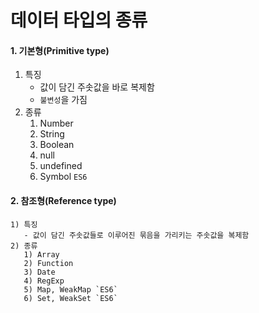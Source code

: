 # 데이터 타입의 종류
#### 1. 기본형(Primitive type)
   1) 특징
      - 값이 담긴 주솟값을 바로 복제함
      - `불변성`을 가짐
   2) 종류
      1) Number
      2) String
      3) Boolean
      4) null
      5) undefined
      6) Symbol `ES6`
#### 2. 참조형(Reference type)
    1) 특징
       - 값이 담긴 주솟값들로 이루어진 묶음을 가리키는 주솟값을 복제함
    2) 종류
       1) Array
       2) Function
       3) Date
       4) RegExp
       5) Map, WeakMap `ES6`
       6) Set, WeakSet `ES6`